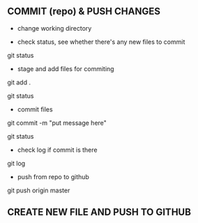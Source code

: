 ## COMMIT (repo) & PUSH CHANGES

* change working directory

* check status, see whether there's any new files to commit

git status

* stage and add files for commiting

git add .

git status

* commit files

git commit -m "put message here"

git status

* check log if commit is there

git log


* push from repo to github

git push origin master

## CREATE NEW FILE AND PUSH TO GITHUB